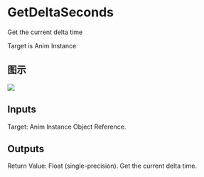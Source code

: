 # GetDeltaSeconds

Get the current delta time

Target is Anim Instance

## 图示

![]($-20221218-17494922.png)

## Inputs

Target: Anim Instance Object Reference.  

## Outputs

Return Value: Float (single-precision). Get the current delta time.


